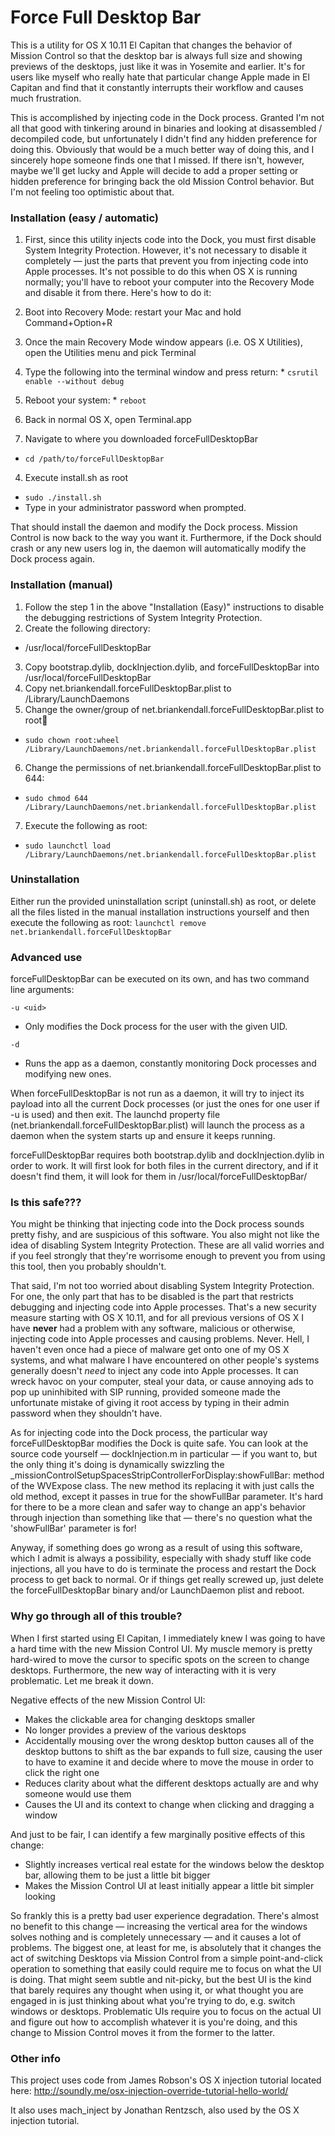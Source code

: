 # Force Full Desktop Bar

This is a utility for OS X 10.11 El Capitan that changes the behavior of Mission Control so that the desktop bar is always full size and showing previews of the desktops, just like it was in Yosemite and earlier. It's for users like myself who really hate that particular change Apple made in El Capitan and find that it constantly interrupts their workflow and causes much frustration.

This is accomplished by injecting code in the Dock process. Granted I'm not all that good with tinkering around in binaries and looking at disassembled / decompiled code, but unfortunately I didn't find any hidden preference for doing this. Obviously that would be a much better way of doing this, and I sincerely hope someone finds one that I missed. If there isn't, however, maybe we'll get lucky and Apple will decide to add a proper setting or hidden preference for bringing back the old Mission Control behavior. But I'm not feeling too optimistic about that.

### Installation (easy / automatic)

1. First, since this utility injects code into the Dock, you must first disable System Integrity Protection. However, it's not necessary to disable it completely — just the parts that prevent you from injecting code into Apple processes. It's not possible to do this when OS X is running normally; you'll have to reboot your computer into the Recovery Mode and disable it from there. Here's how to do it:

  1. Boot into Recovery Mode: restart your Mac and hold Command+Option+R
  2. Once the main Recovery Mode window appears (i.e. OS X Utilities), open the Utilities menu and pick Terminal
  3. Type the following into the terminal window and press return:
    * `csrutil enable --without debug`
  4. Reboot your system:
    * `reboot`
2. Back in normal OS X, open Terminal.app
3. Navigate to where you downloaded forceFullDesktopBar
  * `cd /path/to/forceFullDesktopBar`
4. Execute install.sh as root
  * `sudo ./install.sh`
  * Type in your administrator password when prompted.

That should install the daemon and modify the Dock process. Mission Control is now back to the way you want it. Furthermore, if the Dock should crash or any new users log in, the daemon will automatically modify the Dock process again.

### Installation (manual)

1. Follow the step 1 in the above "Installation (Easy)" instructions to disable the debugging restrictions of System Integrity Protection.
2. Create the following directory:
  * /usr/local/forceFullDesktopBar
3. Copy bootstrap.dylib, dockInjection.dylib, and forceFullDesktopBar into /usr/local/forceFullDesktopBar
4. Copy net.briankendall.forceFullDesktopBar.plist to /Library/LaunchDaemons
5. Change the owner/group of net.briankendall.forceFullDesktopBar.plist to root:wheel:
  * `sudo chown root:wheel /Library/LaunchDaemons/net.briankendall.forceFullDesktopBar.plist`
6. Change the permissions of net.briankendall.forceFullDesktopBar.plist to 644:
  * `sudo chmod 644 /Library/LaunchDaemons/net.briankendall.forceFullDesktopBar.plist`
7. Execute the following as root:
  * `sudo launchctl load /Library/LaunchDaemons/net.briankendall.forceFullDesktopBar.plist`

### Uninstallation

Either run the provided uninstallation script (uninstall.sh) as root, or delete all the files listed in the manual installation instructions yourself and then execute the following as root:
`launchctl remove net.briankendall.forceFullDesktopBar`

### Advanced use

forceFullDesktopBar can be executed on its own, and has two command line arguments:

`-u <uid>`

* Only modifies the Dock process for the user with the given UID.

`-d`

* Runs the app as a daemon, constantly monitoring Dock processes and modifying new ones.

When forceFullDesktopBar is not run as a daemon, it will try to inject its payload into all the current Dock processes (or just the ones for one user if -u is used) and then exit. The launchd property file (net.briankendall.forceFullDesktopBar.plist) will launch the process as a daemon when the system starts up and ensure it keeps running.

forceFullDesktopBar requires both bootstrap.dylib and dockInjection.dylib in order to work. It will first look for both files in the current directory, and if it doesn't find them, it will look for them in /usr/local/forceFullDesktopBar/

### Is this safe???

You might be thinking that injecting code into the Dock process sounds pretty fishy, and are suspicious of this software. You also might not like the idea of disabling System Integrity Protection. These are all valid worries and if you feel strongly that they're worrisome enough to prevent you from using this tool, then you probably shouldn't.

That said, I'm not too worried about disabling System Integrity Protection. For one, the only part that has to be disabled is the part that restricts debugging and injecting code into Apple processes. That's a new security measure starting with OS X 10.11, and for all previous versions of OS X I have **never** had a problem with any software, malicious or otherwise, injecting code into Apple processes and causing problems. Never. Hell, I haven't even once had a piece of malware get onto one of my OS X systems, and what malware I have encountered on other people's systems generally doesn't *need* to inject any code into Apple processes. It can wreck havoc on your computer, steal your data, or cause annoying ads to pop up uninhibited with SIP running, provided someone made the unfortunate mistake of giving it root access by typing in their admin password when they shouldn't have.

As for injecting code into the Dock process, the particular way forceFullDesktopBar modifies the Dock is quite safe. You can look at the source code yourself — dockInjection.m in particular — if you want to, but the only thing it's doing is dynamically swizzling the _missionControlSetupSpacesStripControllerForDisplay:showFullBar: method of the WVExpose class. The new method its replacing it with just calls the old method, except it passes in true for the showFullBar parameter. It's hard for there to be a more clean and safer way to change an app's behavior through injection than something like that — there's no question what the 'showFullBar' parameter is for!

Anyway, if something does go wrong as a result of using this software, which I admit is always a possibility, especially with shady stuff like code injections, all you have to do is terminate the process and restart the Dock process to get back to normal. Or if things get really screwed up, just delete the forceFullDesktopBar binary and/or LaunchDaemon plist and reboot.

### Why go through all of this trouble?

When I first started using El Capitan, I immediately knew I was going to have a hard time with the new Mission Control UI. My muscle memory is pretty hard-wired to move the cursor to specific spots on the screen to change desktops. Furthermore, the new way of interacting with it is very problematic. Let me break it down.

Negative effects of the new Mission Control UI:
- Makes the clickable area for changing desktops smaller
- No longer provides a preview of the various desktops
- Accidentally mousing over the wrong desktop button causes all of the desktop buttons to shift as the bar expands to full size, causing the user to have to examine it and decide where to move the mouse in order to click the right one
- Reduces clarity about what the different desktops actually are and why someone would use them
- Causes the UI and its context to change when clicking and dragging a window

And just to be fair, I can identify a few marginally positive effects of this change:
- Slightly increases vertical real estate for the windows below the desktop bar, allowing them to be just a little bit bigger
- Makes the Mission Control UI at least initially appear a little bit simpler looking

So frankly this is a pretty bad user experience degradation. There's almost no benefit to this change — increasing the vertical area for the windows solves nothing and is completely unnecessary — and it causes a lot of problems. The biggest one, at least for me, is absolutely that it changes the act of switching Desktops via Mission Control from a simple point-and-click operation to something that easily could require me to focus on what the UI is doing. That might seem subtle and nit-picky, but the best UI is the kind that barely requires any thought when using it, or what thought you are engaged in is just thinking about what you're trying to do, e.g. switch windows or desktops. Problematic UIs require you to focus on the actual UI and figure out how to accomplish whatever it is you're doing, and this change to Mission Control moves it from the former to the latter.

### Other info

This project uses code from James Robson's OS X injection tutorial located here: http://soundly.me/osx-injection-override-tutorial-hello-world/

It also uses mach_inject by Jonathan Rentzsch, also used by the OS X injection tutorial.